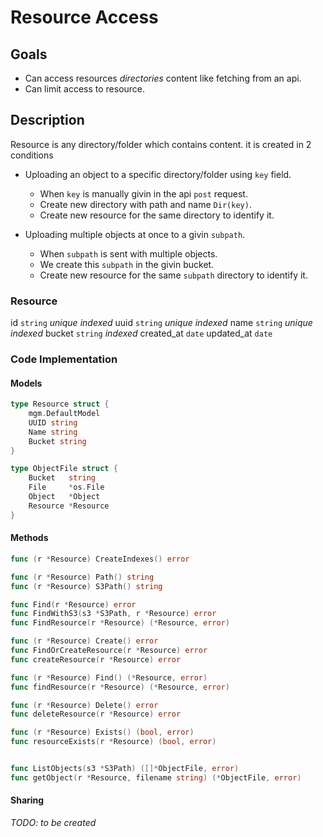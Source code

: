 # Resource Access

## Goals

- Can access resources *directories* content like fetching from an api.
- Can limit access to resource.

## Description
Resource is any directory/folder which contains content.
it is created in 2 conditions
- Uploading an object to a specific directory/folder using `key` field.
    - When `key` is manually givin in the api `post` request.
    - Create new directory with path and name `Dir(key)`.
    - Create new resource for the same directory to identify it.

- Uploading multiple objects at once to a givin `subpath`.
    - When `subpath` is sent with multiple objects.
    - We create this `subpath` in the givin bucket.
    - Create new resource for the same `subpath` directory to identify it.

### Resource
id `string` *unique* *indexed*
uuid `string` *unique* *indexed*
name `string` *unique* *indexed*
bucket `string` *indexed*
created_at `date`
updated_at `date`


### Code Implementation

#### Models
```go
type Resource struct {
    mgm.DefaultModel
    UUID string
    Name string
    Bucket string
}

type ObjectFile struct {
	Bucket   string
	File     *os.File
	Object   *Object
	Resource *Resource
}
```

#### Methods
```go
func (r *Resource) CreateIndexes() error

func (r *Resource) Path() string
func (r *Resource) S3Path() string

func Find(r *Resource) error
func FindWithS3(s3 *S3Path, r *Resource) error
func FindResource(r *Resource) (*Resource, error)

func (r *Resource) Create() error
func FindOrCreateResource(r *Resource) error
func createResource(r *Resource) error

func (r *Resource) Find() (*Resource, error)
func findResource(r *Resource) (*Resource, error)

func (r *Resource) Delete() error
func deleteResource(r *Resource) error

func (r *Resource) Exists() (bool, error)
func resourceExists(r *Resource) (bool, error)


func ListObjects(s3 *S3Path) ([]*ObjectFile, error)
func getObject(r *Resource, filename string) (*ObjectFile, error)

```

#### Sharing
*TODO: to be created*
```go

```